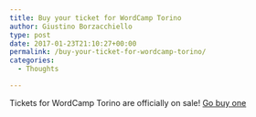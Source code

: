 ```yaml
---
title: Buy your ticket for WordCamp Torino
author: Giustino Borzacchiello
type: post
date: 2017-01-23T21:10:27+00:00
permalink: /buy-your-ticket-for-wordcamp-torino/
categories:
  - Thoughts

---
```

Tickets for WordCamp Torino are officially on sale! [Go buy one][1]

 [1]: https://2017.torino.wordcamp.org/2017/01/20/e-iniziata-la-vendita-dei-biglietti/